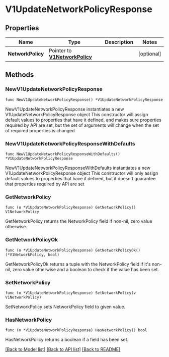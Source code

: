 # V1UpdateNetworkPolicyResponse

## Properties

Name | Type | Description | Notes
------------ | ------------- | ------------- | -------------
**NetworkPolicy** | Pointer to [**V1NetworkPolicy**](v1NetworkPolicy.md) |  | [optional] 

## Methods

### NewV1UpdateNetworkPolicyResponse

`func NewV1UpdateNetworkPolicyResponse() *V1UpdateNetworkPolicyResponse`

NewV1UpdateNetworkPolicyResponse instantiates a new V1UpdateNetworkPolicyResponse object
This constructor will assign default values to properties that have it defined,
and makes sure properties required by API are set, but the set of arguments
will change when the set of required properties is changed

### NewV1UpdateNetworkPolicyResponseWithDefaults

`func NewV1UpdateNetworkPolicyResponseWithDefaults() *V1UpdateNetworkPolicyResponse`

NewV1UpdateNetworkPolicyResponseWithDefaults instantiates a new V1UpdateNetworkPolicyResponse object
This constructor will only assign default values to properties that have it defined,
but it doesn't guarantee that properties required by API are set

### GetNetworkPolicy

`func (o *V1UpdateNetworkPolicyResponse) GetNetworkPolicy() V1NetworkPolicy`

GetNetworkPolicy returns the NetworkPolicy field if non-nil, zero value otherwise.

### GetNetworkPolicyOk

`func (o *V1UpdateNetworkPolicyResponse) GetNetworkPolicyOk() (*V1NetworkPolicy, bool)`

GetNetworkPolicyOk returns a tuple with the NetworkPolicy field if it's non-nil, zero value otherwise
and a boolean to check if the value has been set.

### SetNetworkPolicy

`func (o *V1UpdateNetworkPolicyResponse) SetNetworkPolicy(v V1NetworkPolicy)`

SetNetworkPolicy sets NetworkPolicy field to given value.

### HasNetworkPolicy

`func (o *V1UpdateNetworkPolicyResponse) HasNetworkPolicy() bool`

HasNetworkPolicy returns a boolean if a field has been set.


[[Back to Model list]](../README.md#documentation-for-models) [[Back to API list]](../README.md#documentation-for-api-endpoints) [[Back to README]](../README.md)


